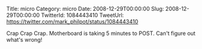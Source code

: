 Title: micro
Category: micro
Date: 2008-12-29T00:00:00
Slug: 2008-12-29T00:00:00
TwitterId: 1084443410
TweetUrl: https://twitter.com/mark_philpot/status/1084443410

Crap Crap Crap.  Motherboard is taking 5 minutes to POST.  Can't figure out what's wrong!